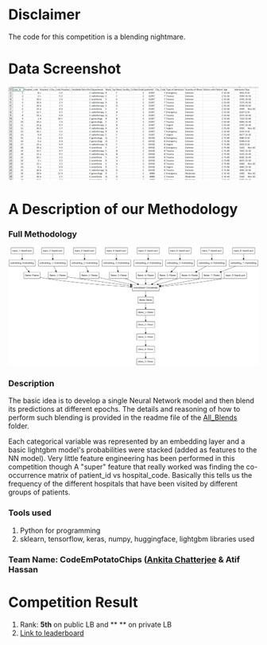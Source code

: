 # Disclaimer
The code for this competition is a blending nightmare.

# Data Screenshot
<img src="Resources/data.png" width="1000"/>


# A Description of our Methodology
### Full Methodology
<img src="Resources/model.png" width="800"/>

### Description
The basic idea is to develop a single Neural Network model and then blend its predictions at different epochs. The details and reasoning of how to perform such blending is provided in the readme file of the [All_Blends](https://github.com/atif-hassan/Competition-code/tree/master/AnalyticsVidhya/JanataHack_Healthcare/Code/All_Blends) folder.

Each categorical variable was represented by an embedding layer and a basic lightgbm model's probabilities were stacked (added as features to the NN model).
Very little feature engineering has been performed in this competition though A "super" feature that really worked was finding the co-occurrence matrix of patient_id vs hospital_code. Basically this tells us the frequency of the different hospitals that have been visited by different groups of patients.


### Tools used
1. Python for programming
2. sklearn, tensorflow, keras, numpy, huggingface, lightgbm libraries used

### Team Name: CodeEmPotatoChips ([Ankita Chatterjee](https://www.linkedin.com/in/) & Atif Hassan

# Competition Result
1. Rank: **5th** on public LB and ** ** on private LB
2. [Link to leaderboard](https://datahack.analyticsvidhya.com/contest/janatahack-healthcare-analytics-ii/#LeaderBoard)
